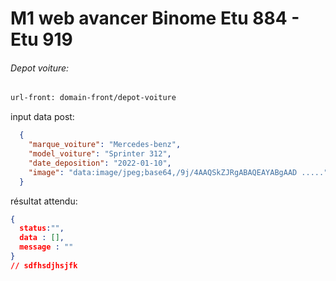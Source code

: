# M1 web avancer Binome Etu 884 - Etu 919
###### Depot voiture:
```bash
url-front: domain-front/depot-voiture
```

input data post:
```json
  {
    "marque_voiture": "Mercedes-benz",
    "model_voiture": "Sprinter 312",
    "date_deposition": "2022-01-10",
    "image": "data:image/jpeg;base64,/9j/4AAQSkZJRgABAQEAYABgAAD ....."
  }
  ```
résultat attendu: 

```json
{
  status:"",
  data : [],
  message : "" 
}
// sdfhsdjhsjfk
```


